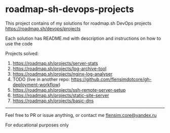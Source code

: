 # roadmap-sh-devops-projects
This project contains of my solutions for roadmap.sh DevOps projects
https://roadmap.sh/devops/projects

Each solution has README.md with description and instructions on how to use the code

Projects solved:
1. https://roadmap.sh/projects/server-stats
2. https://roadmap.sh/projects/log-archive-tool
3. https://roadmap.sh/projects/nginx-log-analyser
4. TODO (live in another repo: https://github.com/flensimdotcore/gh-deployment-workflow)
5. https://roadmap.sh/projects/ssh-remote-server-setup
6. https://roadmap.sh/projects/static-site-server
7. https://roadmap.sh/projects/basic-dns
---

Feel free to PR or issue anything, or contact me flensim.core@yandex.ru

For educational purposes only

